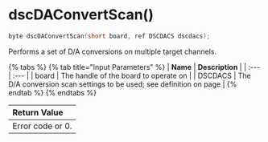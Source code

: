 # dscDAConvertScan\(\)

```c
byte dscDAConvertScan(short board, ref DSCDACS dscdacs);
```

Performs a set of D/A conversions on multiple target channels.

{% tabs %}
{% tab title="Input Parameters" %}
| **Name** | **Description** |
| :--- | :--- |
| board | The handle of the board to operate on |
| DSCDACS | The D/A conversion scan settings to be used; see definition on page |
{% endtab %}
{% endtabs %}

| Return Value |
| :--- |
| Error code or 0. |



